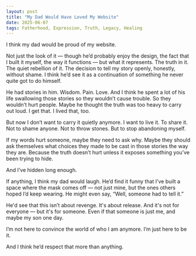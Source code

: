 ```yaml
---
layout: post
title: "My Dad Would Have Loved My Website"
date: 2025-06-07
tags: Fatherhood, Expression, Truth, Legacy, Healing
---
```


I think my dad would be proud of my website.

Not just the look of it — though he’d probably enjoy the design, the fact that I built it myself, the way it functions — but what it represents. The truth in it. The quiet rebellion of it. The decision to tell my story openly, honestly, without shame. I think he’d see it as a continuation of something he never quite got to do himself.

He had stories in him. Wisdom. Pain. Love. And I think he spent a lot of his life swallowing those stories so they wouldn’t cause trouble. So they wouldn’t hurt people. Maybe he thought the truth was too heavy to carry out loud. I get that. I lived that, too.

But now I don’t want to carry it quietly anymore. I want to live it. To share it. Not to shame anyone. Not to throw stones. But to stop abandoning myself.

If my words hurt someone, maybe they need to ask why. Maybe they should ask themselves what choices they made to be cast in those stories the way they are. Because the truth doesn’t hurt unless it exposes something you’ve been trying to hide.

And I’ve hidden long enough.

If anything, I think my dad would laugh. He’d find it funny that I’ve built a space where the mask comes off — not just mine, but the ones others hoped I’d keep wearing. He might even say, “Well, someone had to tell it.”

He'd see that this isn’t about revenge. It's about release. And it's not for everyone — but it's for someone. Even if that someone is just me, and maybe my son one day.

I’m not here to convince the world of who I am anymore. I’m just here to be it.

And I think he’d respect that more than anything.
